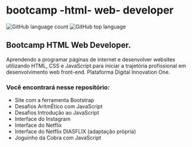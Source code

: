 # bootcamp -html- web- developer 
![GitHub language count](https://img.shields.io/github/languages/count/alanadias/bootcamp--html--web--developer) ![GitHub top language](https://img.shields.io/github/languages/top/alanadias/bootcamp--html--web--developer)

## Bootcamp HTML Web Developer.  

Aprendendo a programar páginas de internet e desenvolver websites utilizando HTML, CSS e JavaScript para iniciar a trajetória profissional em desenvolvimento web front-end.  Plataforma Digital Innovation One.

### Você encontrará nesse repositório:

* Site com a ferramenta Bootstrap
* Desafios AritmÉtico com JavaScript
* Desafios Introdução ao JavaScript
* Interface do Instagram
* Interface do Netflix
* Interface do Netflix DIASFLIX (adaptação própria)
* Joguinho da Cobra com JavaScript
